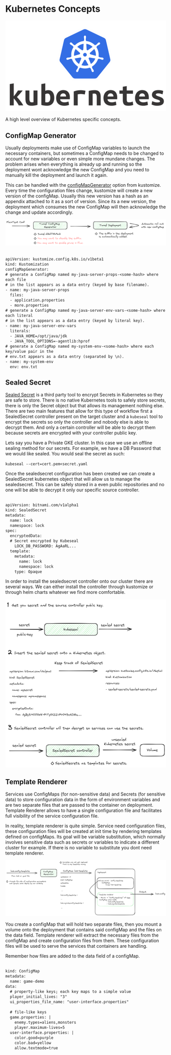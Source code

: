 # Kubernetes Concepts

![Kubernetes logo](images/Kubernetes-Logo.png)

A high level overview of Kubernetes specific concepts.

## ConfigMap Generator

Usually deployments make use of ConfigMap variables to launch the necessary 
containers, but sometimes a ConfigMap needs to be changed to account for new
variables or even simple more mundane changes. The problem arises when everything
is already up and running so the deployment wont acknowledge the new ConfigMap and
you need to manually kill the deployment and launch it again. 

This can be handled with the [configMapGenerator](https://github.com/openshift/kubernetes-kubectl/blob/master/docs/book/pages/reference/kustomize.md#configmapgenerator) option from kustomize. Every time 
the configuration files change, kustomize will create a new version of the configMap. 
Usually this new version has a hash as an appendix attached to it as a sort of 
version. Since its a new version, the deployment which consumes the new ConfigMap will 
then acknowledge the change and update accordingly. 

![ConfigMap Generator workflow](images/ConfigMap%20Generator.png)

```

apiVersion: kustomize.config.k8s.io/v1beta1
kind: Kustomization
configMapGenerator:
# generate a ConfigMap named my-java-server-props-<some-hash> where each file
# in the list appears as a data entry (keyed by base filename).
- name: my-java-server-props
  files:
  - application.properties
  - more.properties
# generate a ConfigMap named my-java-server-env-vars-<some-hash> where each literal
# in the list appears as a data entry (keyed by literal key).
- name: my-java-server-env-vars
  literals:	
  - JAVA_HOME=/opt/java/jdk
  - JAVA_TOOL_OPTIONS=-agentlib:hprof
# generate a ConfigMap named my-system-env-<some-hash> where each key/value pair in the
# env.txt appears as a data entry (separated by \n).
- name: my-system-env
  env: env.txt

```

## Sealed Secret

[Sealed Secret](https://github.com/bitnami-labs/sealed-secrets/tree/main) is a third party tool to encrypt Secrets in Kubernetes so they are
safe to store. There is no native Kubernetes tools to safely store secrets, there 
is only the Secret object but that allows its management nothing else. There are two 
main features that allow for this type of workflow first a SealedSecret controller 
present on the target cluster and a ``kubeseal`` tool to encrypt the secrets so only 
the controller and nobody else is able to decrypt them. And only a certain controller
will be able to decrypt them because secrets are encrypted with your controller public
key.

Lets say you have a Private GKE cluster. In this case we use an offline sealing method
for our secrets. For example, we have a DB Password that we would like sealed. You
would seal the secret as such:

``kubeseal --cert=cert.pem<secret.yaml``

Once the sealedsecret configuration has been created we can create a SealedSecret
kubernetes object that will allow us to manage the sealedsecret. This can be safely
stored in a even public repositories and no one will be able to decrypt it only our 
specific source controller.

```

apiVersion: bitnami.com/v1alpha1
kind: SealedSecret
metadata:
  name: lock
  namespace: lock
spec:
  encryptedData:
  # Secret encrypted by Kubeseal
    LOCK_DB_PASSWORD: AgAaRL...
  template:
    metadata:
      name: lock
      namespace: lock
    type: Opaque

```

In order to install the sealedsecret controller onto our cluster there are several
ways. We can either install the controller through kustomize or through helm charts
whatever we find more comfortable.

![SealedSecrets Workflow](images/SealedSecret.png)

## Template Renderer

Services use ConfigMaps (for non-sensitive data) and Secrets (for sensitive data) to 
store configuration data in the form of environment variables and are two separate 
files that are passed to the container on deployment. Template Renderer allows to have 
a single configuration file and facilitates full visibility of the service 
configuration file.

In reality, template renderer is quite simple. Service need configuration files, these
configuration files will be created at init time by rendering templates defined on 
configMaps. Its goal will be variable substitution, which normally involves 
sensitive data such as secrets or variables to indicate a different cluster for 
example. If there is no variable to substitute you dont need template renderer.

![Template Renderer](images/Template%20Renderer.png)

You create a configMap that will hold two separate files, then you mount a volume onto
the deployment that contains said configMap and the files on the data field. Template
renderer will extract the necessary files from the configMap and create configuration
files from them. These configuration files will be used to serve the services that
containers are handling.

Remember how files are added to the data field of a configMap.

```

kind: ConfigMap
metadata:
  name: game-demo
data:
  # property-like keys; each key maps to a simple value
  player_initial_lives: "3"
  ui_properties_file_name: "user-interface.properties"

  # file-like keys
  game.properties: |
    enemy.types=aliens,monsters
    player.maximum-lives=5    
  user-interface.properties: |
    color.good=purple
    color.bad=yellow
    allow.textmode=true
   
```
